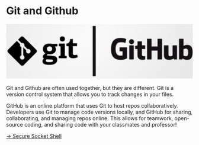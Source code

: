# Git and Github

![alt text](image.png)

Git and Github are often used together, but they are different. Git is a version control system that allows you to track changes in your files.

GitHub is an online platform that uses Git to host repos collaboratively. Developers use Git to manage code versions locally, and GitHub for sharing, collaborating, and managing repos online. This allows for teamwork, open-source coding, and sharing code with your classmates and professor! 

[-> Secure Socket Shell](/git-github/02_secureSocketShell.md)
